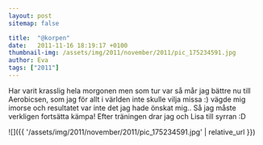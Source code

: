 ```yaml
---
layout: post
sitemap: false

title:  "@korpen"
date:   2011-11-16 18:19:17 +0100
thumbnail-img: /assets/img/2011/november/2011/pic_175234591.jpg
author: Eva
tags: ["2011"]
---
```


Har varit krasslig hela morgonen men som tur var så mår jag bättre nu till Aerobicsen, som jag för allt i världen inte skulle vilja missa :) vägde mig imorse och resultatet var inte det jag hade önskat mig.. Så jag måste verkligen fortsätta kämpa! Efter träningen drar jag och Lisa till syrran :D

![]({{ '/assets/img/2011/november/2011/pic_175234591.jpg'  | relative_url }})

